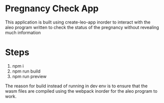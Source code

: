 # Pregnancy Check App

This application is built using create-leo-app inorder to interact with the aleo program written to check the status of the pregnancy without revealing much information

# Steps

1. npm i
2. npm run build
3. npm run preview

The reason for build instead of running in dev env is to ensure that the wasm files are compiled using the webpack inorder for the aleo program to work.
